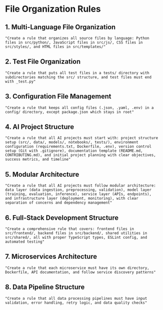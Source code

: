 # File Organization Rules

## 1. Multi-Language File Organization
```
"Create a rule that organizes all source files by language: Python files in src/python/, JavaScript files in src/js/, CSS files in src/styles/, and HTML files in src/templates/"
```

## 2. Test File Organization
```
"Create a rule that puts all test files in a tests/ directory with subdirectories matching the src/ structure, and test files must end with _test.py"
```

## 3. Configuration File Management
```
"Create a rule that keeps all config files (.json, .yaml, .env) in a config/ directory, except package.json which stays in root"
```

## 4. AI Project Structure
```
"Create a rule that all AI projects must start with: project structure setup (src/, data/, models/, notebooks/, tests/), environment configuration (requirements.txt, Dockerfile, .env), version control setup (Git with .gitignore), documentation template (README.md, CONTRIBUTING.md), and initial project planning with clear objectives, success metrics, and timeline"
```

## 5. Modular Architecture
```
"Create a rule that all AI projects must follow modular architecture: data layer (data ingestion, preprocessing, validation), model layer (training, evaluation, inference), service layer (APIs, endpoints), and infrastructure layer (deployment, monitoring), with clear separation of concerns and dependency management"
```

## 6. Full-Stack Development Structure
```
"Create a comprehensive rule that covers: frontend files in src/frontend/, backend files in src/backend/, shared utilities in src/shared/, all with proper TypeScript types, ESLint config, and automated testing"
```

## 7. Microservices Architecture
```
"Create a rule that each microservice must have its own directory, Dockerfile, API documentation, and follow service discovery patterns"
```

## 8. Data Pipeline Structure
```
"Create a rule that all data processing pipelines must have input validation, error handling, retry logic, and data quality checks"
```
